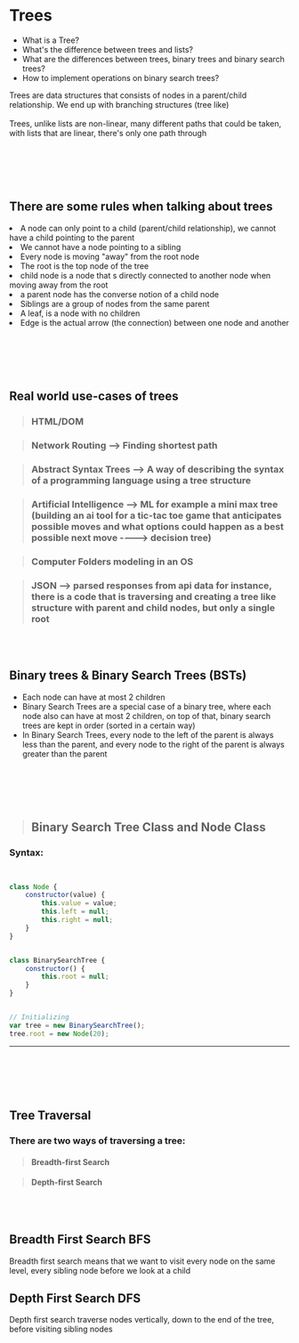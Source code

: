 <h1>Trees</h1>

<ul>
    <li>What is a Tree?</li>
    <li>What's the difference between trees and lists?</li>
    <li>What are the differences between trees, binary trees and binary search trees?</li>
    <li>How to implement operations on binary search trees?</li>
</ul>

<p>Trees are data structures that consists of nodes in a parent/child relationship. We end up with branching structures (tree like) <br></br> Trees, unlike lists are non-linear, many different paths that could be taken, with lists that are linear, there's only one path through</p>

<br></br>
<br></br>

<h2>There are some rules when talking about trees</h2>

<li>A node can only point to a child (parent/child relationship), we cannot have a child pointing to the parent</li>
<li>We cannot have a node pointing to a sibling</li>
<li>Every node is moving "away" from the root node</li>
<li>The root is the top node of the tree</li>
<li>child node is a node that s directly connected to another node when moving away from the root</li>
<li>a parent node has the converse notion of a child node</li>
<li>Siblings are a group of nodes from the same parent</li>
<li>A leaf, is a node with no children</li>
<li>Edge is the actual arrow (the connection) between one node and another</li>

<br></br>
<br></br>

<h2>Real world use-cases of trees</h2>

> ### HTML/DOM

> ### Network Routing --> Finding shortest path

> ### Abstract Syntax Trees --> A way of describing the syntax of a programming language using a tree structure

> ### Artificial Intelligence --> ML for example a mini max tree (building an ai tool for a tic-tac toe game that anticipates possible moves and what options could happen as a best possible next move ----> decision tree)

> ### Computer Folders modeling in an OS

> ### JSON --> parsed responses from api data for instance, there is a code that is traversing and creating a tree like structure with parent and child nodes, but only a single root

<br></br>

<h2>Binary trees & Binary Search Trees (BSTs)</h2>

<ul>
    <li>Each node can have at most 2 children</li>
    <li>Binary Search Trees are a special case of a binary tree, where each node also can have at most 2 children, on top of that, binary search trees are kept in order (sorted in a certain way)</li>
    <li>In Binary Search Trees, every node to the left of the parent is always less than the parent, and every node to the right of the parent is always greater than the parent</li>
    
</ul>

<br></br>
<br></br>

> ## Binary Search Tree Class and Node Class

### Syntax:

```JavaScript


class Node {
    constructor(value) {
        this.value = value;
        this.left = null;
        this.right = null;
    }
}


class BinarySearchTree {
    constructor() {
        this.root = null;
    }
}


// Initializing
var tree = new BinarySearchTree();
tree.root = new Node(20);

```

<hr></hr>
    
<br></br>
<br></br>

<h2>Tree Traversal</h2>

### There are two ways of traversing a tree:

> #### Breadth-first Search

> #### Depth-first Search

<br></br>

<h2>Breadth First Search BFS</h2>

<p>Breadth first search means that we want to visit every node on the same level, every sibling node before we look at a child</p>

<h2>Depth First Search DFS</h2>

<p>Depth first search traverse nodes vertically, down to the end of the tree, before visiting sibling nodes</p>

> ###

```JavaScript



```

<br></br>

###

<br></br>

> ###

```JavaScript



```

<br></br>

> ###

<br></br>

```JavaScript



```
